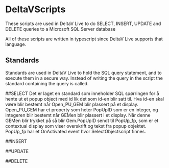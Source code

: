 # DeltaVScripts

These scripts are used in DeltaV Live to do SELECT, INSERT, UPDATE and DELETE queries to a Microsoft SQL Server database

All of these scripts are written in typescript since DeltaV Live supports that language.

## Standards
Standards are used in DeltaV Live to hold the SQL query statement, and to execute them in a secure way.
Instead of writing the query in the script the standard containing the query is called. 

##SELECT
Det er laget en standard som inneholder SQL spørringen for å hente ut et popup object med id lik det som id-en blir satt til. Hva id-en skal være blir bestemt når Open_PU_GEM blir plassert på et display. Open_PU_GEM har et property som heter PopUpID som er en integer, og integeren blir bestemt når GEMen blir plassert i et display.
Når denne GEMen blir trykket på så blir Gem.PopUpID sendt til PopUp_fp, som er et contextual display som viser overskrift og tekst fra popup objektet. PopUp_fp har et OnActivated event hvor SelectObjectscript finnes. 

##INSERT

##UPDATE

##DELETE
